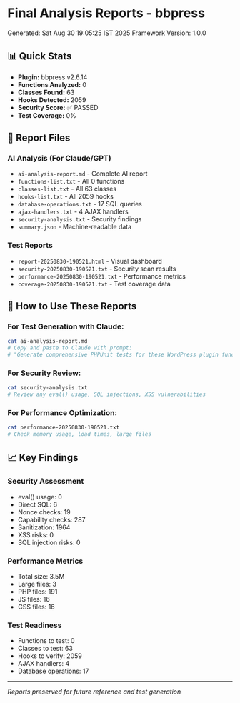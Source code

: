 # Final Analysis Reports - bbpress
Generated: Sat Aug 30 19:05:25 IST 2025
Framework Version: 1.0.0

## 📊 Quick Stats
- **Plugin:** bbpress v2.6.14
- **Functions Analyzed:** 0
- **Classes Found:** 63
- **Hooks Detected:** 2059
- **Security Score:** ✅ PASSED
- **Test Coverage:** 0%

## 📁 Report Files

### AI Analysis (For Claude/GPT)
- `ai-analysis-report.md` - Complete AI report
- `functions-list.txt` - All 0 functions
- `classes-list.txt` - All 63 classes
- `hooks-list.txt` - All 2059 hooks
- `database-operations.txt` - 17 SQL queries
- `ajax-handlers.txt` - 4 AJAX handlers
- `security-analysis.txt` - Security findings
- `summary.json` - Machine-readable data

### Test Reports
- `report-20250830-190521.html` - Visual dashboard
- `security-20250830-190521.txt` - Security scan results
- `performance-20250830-190521.txt` - Performance metrics
- `coverage-20250830-190521.txt` - Test coverage data

## 🚀 How to Use These Reports

### For Test Generation with Claude:
```bash
cat ai-analysis-report.md
# Copy and paste to Claude with prompt:
# "Generate comprehensive PHPUnit tests for these WordPress plugin functions"
```

### For Security Review:
```bash
cat security-analysis.txt
# Review any eval() usage, SQL injections, XSS vulnerabilities
```

### For Performance Optimization:
```bash
cat performance-20250830-190521.txt
# Check memory usage, load times, large files
```

## 📈 Key Findings

### Security Assessment
- eval() usage: 0
- Direct SQL: 6
- Nonce checks: 19
- Capability checks: 287
- Sanitization: 1964
- XSS risks: 0
- SQL injection risks: 0

### Performance Metrics
- Total size: 3.5M
- Large files: 3
- PHP files: 191
- JS files: 16
- CSS files: 16

### Test Readiness
- Functions to test: 0
- Classes to test: 63
- Hooks to verify: 2059
- AJAX handlers: 4
- Database operations: 17

---
*Reports preserved for future reference and test generation*
